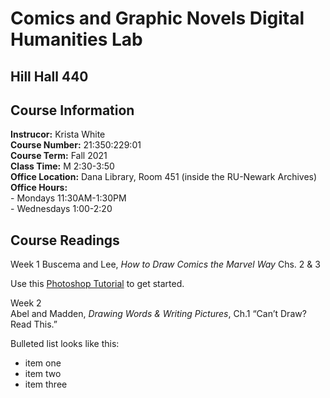 # Comics and Graphic Novels Digital Humanities Lab
## Hill Hall 440
## Course Information
**Instrucor:** Krista White  
**Course Number:** 21:350:229:01  
**Course Term:** Fall 2021  
**Class Time:** M 2:30-3:50  
**Office Location:** Dana Library, Room 451 (inside the RU-Newark Archives)
**Office Hours:**  
        - Mondays    11:30AM-1:30PM  
        - Wednesdays 1:00-2:20  

## Course Readings  
Week 1
Buscema and Lee, *How to Draw Comics the Marvel Way* 
Chs. 2 & 3 

Use this  [Photoshop Tutorial](https://helpx.adobe.com/photoshop/using/masking-layers.html) to get started.  

Week 2  
Abel and Madden, *Drawing Words & Writing Pictures*, Ch.1 “Can’t Draw? Read This.”

Bulleted list looks like this:
- item one
- item two
- item three


